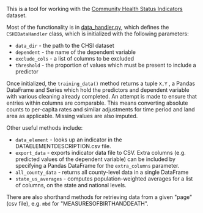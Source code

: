 This is a tool for working with the [Community Health Status Indicators](http://www.healthdata.gov/dataset/community-health-status-indicators-chsi-combat-obesity-heart-disease-and-cancer) dataset.

Most of the functionality is in [data_handler.py](data_handler.py), which defines the `CSHIDataHandler` class, which is  initialized with the following parameters:

  + `data_dir` - the path to the CHSI dataset
  + `dependent` - the name of the dependent variable
  + `exclude_cols` - a list of columns to be excluded
  + `threshold` - the proportion of values which must be present to include a predictor
  
Once initialized, the `training_data()` method returns a tuple `X,Y` , a Pandas DataFrame and Series which hold the predictors and dependent variable with various cleaning already completed.
An attempt is made to ensure that entries within columns are comparable.
This means converting absolute counts to per-capita rates and similar adjustments for time period and land area as applicable.
Missing values are also imputed.

Other useful methods include:

  + `data_element` - looks up an indicator in the DATAELEMENTDESCRIPTION.csv file.
  + `export_data` - exports indicator data file to CSV. Extra columns (e.g. predicted values of the dependent variable) can be included by specifying a Pandas DataFrame for the `extra_columns` parameter.
  + `all_county_data` - returns all county-level data in a single DataFrame
  + `state_us_averages` - computes population-weighted averages for a list of columns, on the state and national levels.
  
There are also shorthand methods for retrieving data from a given "page" (csv file), e.g. `mbd` for "MEASURESOFBIRTHANDDEATH".